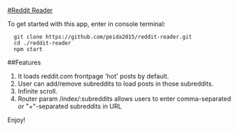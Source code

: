 [#Reddit Reader](https://github.com/peida2015/reddit-reader.git)

To get started with this app, enter in console terminal:

```
  git clone https://github.com/peida2015/reddit-reader.git
  cd ./reddit-reader
  npm start
```

##Features

1. It loads reddit.com frontpage 'hot' posts by default.
2. User can add/remove subreddits to load posts in those subreddits.
3. Infinite scroll.
4. Router param /index/:subreddits allows users to enter comma-separated or "+"-separated subreddits in URL

Enjoy!
